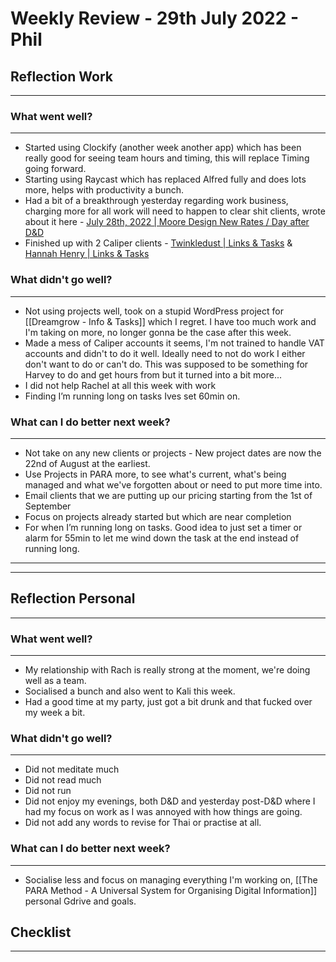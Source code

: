 
# Weekly Review - 29th July 2022 - Phil

## Reflection Work

---

### What went well?
---
-   Started using Clockify (another week another app) which has been really good for seeing team hours and timing, this will replace Timing going forward.
-   Starting using Raycast which has replaced Alfred fully and does lots more, helps with productivity a bunch.
-   Had a bit of a breakthrough yesterday regarding work business, charging more for all work will need to happen to clear shit clients, wrote about it here - [July 28th, 2022 | Moore Design New Rates / Day after D&D](https://www.amplenote.com/notes/72579650-0e11-11ed-b1ab-b244f95defbd)
-   Finished up with 2 Caliper clients - [Twinkledust | Links & Tasks](https://www.amplenote.com/notes/8afb88d0-fb9a-11ec-93aa-1a6318f2048a) & [Hannah Henry | Links & Tasks](https://www.amplenote.com/notes/69b8e538-fb99-11ec-97d6-ea4d774e4575)


### What didn't go well?
---
-   Not using projects well, took on a stupid WordPress project for [[Dreamgrow - Info & Tasks]] which I regret. I have too much work and I'm taking on more, no longer gonna be the case after this week.
-   Made a mess of Caliper accounts it seems, I'm not trained to handle VAT accounts and didn't to do it well. Ideally need to not do work I either don't want to do or can't do. This was supposed to be something for Harvey to do and get hours from but it turned into a bit more...
-   I did not help Rachel at all this week with work
-   Finding I’m running long on tasks Ives set 60min on.


### What can I do better next week?
---
-   Not take on any new clients or projects - New project dates are now the 22nd of August at the earliest.
-   Use Projects in PARA more, to see what's current, what's being managed and what we've forgotten about or need to put more time into.
-   Email clients that we are putting up our pricing starting from the 1st of September
-   Focus on projects already started but which are near completion
-   For when I’m running long on tasks. Good idea to just set a timer or alarm for 55min to let me wind down the task at the end instead of running long.


---
---

## Reflection Personal

---

### What went well?
---
-   My relationship with Rach is really strong at the moment, we're doing well as a team.
-   Socialised a bunch and also went to Kali this week.
-   Had a good time at my party, just got a bit drunk and that fucked over my week a bit.


### What didn't go well?
---
-   Did not meditate much
-   Did not read much
-   Did not run
-   Did not enjoy my evenings, both D&D and yesterday post-D&D where I had my focus on work as I was annoyed with how things are going.
-   Did not add any words to revise for Thai or practise at all.


### What can I do better next week?
---
-   Socialise less and focus on managing everything I'm working on, [[The PARA Method - A Universal System for Organising Digital Information]] personal Gdrive and goals.


## Checklist
---